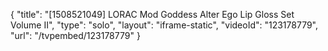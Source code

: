 {
    "title": "[1508521049] LORAC Mod Goddess Alter Ego Lip Gloss Set Volume II",
    "type": "solo",
    "layout": "iframe-static",
    "videoId": "123178779",
    "url": "\/tvpembed\/123178779"
}